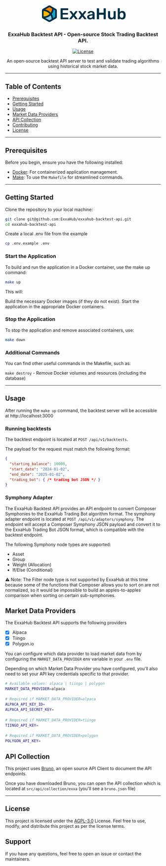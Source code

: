 <div align="center">
<img src="assets/images/exxa-logo-2x.png" height="60"/>

### ExxaHub Backtest API - Open-source Stock Trading Backtest API. 

[![License](https://img.shields.io/badge/license-AGPL--3.0-blue.svg)](LICENSE)

An open-source backtest API server to test and validate trading algorithms using historical stock market data. 

</div>

---

## Table of Contents

- [Prerequisites](#prerequisites)
- [Getting Started](#getting-started)
- [Usage](#usage)
- [Market Data Providers](#market-data-providers)
- [API Collection](#api-collection)
- [Contributing](#contributing)
- [License](#license)

---

## Prerequisites

Before you begin, ensure you have the following installed:

- [Docker](https://www.docker.com/get-started): For containerized application management.
- [Make](https://www.gnu.org/software/make/): To use the `Makefile` for streamlined commands.

---

## Getting Started

Clone the repository to your local machine:

```bash
git clone git@github.com:ExxaHub/exxahub-backtest-api.git
cd exxahub-backtest-api
```

Create a local .env file from the example

```bash
cp .env.example .env
```

### Start the Application
To build and run the application in a Docker container, use the make up command:

```bash
make up
```

This will:

Build the necessary Docker images (if they do not exist).
Start the application in the appropriate Docker containers.

### Stop the Application
To stop the application and remove associated containers, use:

```bash
make down
```

### Additional Commands
You can find other useful commands in the Makefile, such as:

`make destroy` - Remove Docker volumes and resources (including the database)

---

## Usage

After running the `make up` command, the backtest server will be accessible at http://localhost:3000

### Running backtests

The backtest endpoint is located at `POST /api/v1/backtests`. 

The payload for the request must match the following format:

```json
{
  "starting_balance": 10000,
  "start_date": "2024-01-02",
  "end_date": "2025-01-02",
  "trading_bot": { /* trading bot JSON */ }
}
```

### Symphony Adapter

The ExxaHub Backtest API provides an API endpoint to convert Composer Symphonies to the ExxaHub Trading Bot algorithm format. The symphony adapter endpoint is located at `POST /api/v1/adapters/symphony`. The endpoint will accept a Composer Symphony JSON payload and convert it to the ExxaHub Trading Bot JSON format, which is compatible with the backtest endpoint.

The following Symphony node types are supported:
- Asset
- Group
- Weight (Allocation)
- If/Else (Conditional)

⚠️ Note: The Filter node type is not supported by ExxaHub at this time because some of the functions that Composer allows you to sort on are not normalized, so it would be impossible to build an apples-to-apples comparison when sorting on certain sub-symphonies.

## Market Data Providers

The ExxaHub Backtest API supports the following providers

- [x] Alpaca
- [x] Tiingo
- [x] Polygon.io

You can configure which data provider to load market data from by configuring the `MARKET_DATA_PROVIDER` env variable in your `.env` file.

Depending on which Market Data Provider you have configured, you'll also need to set your API key credentials specific to that provider.

```bash
# Available values: alpaca | tiingo | polygon
MARKET_DATA_PROVIDER=alpaca

# Required if MARKET_DATA_PROVIDER=alpaca
ALPACA_API_KEY_ID=
ALPACA_API_SECRET_KEY=

# Required if MARKET_DATA_PROVIDER=tiingo
TIINGO_API_KEY=

# Required if MARKET_DATA_PROVIDER=polygon
POLYGON_API_KEY=
```

## API Collection

This project uses [Bruno](https://www.usebruno.com/), an open source API Client to document the API endpoints. 

Once you have downloaded Bruno, you can open the API collection which is located at `src/api/collection/exxa` (you'll see a `bruno.json` file)

---

## License
This project is licensed under the [AGPL-3.0](./LICENSE) License.
Feel free to use, modify, and distribute this project as per the license terms.

## Support
If you have any questions, feel free to open an issue or contact the maintainers.

